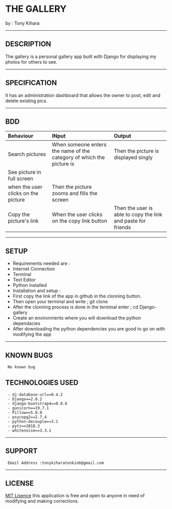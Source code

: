 # THE GALLERY

 by : Tony Kihara

 -----------------------------------
## DESCRIPTION
 
 The gallery is a personal gallery app built with Django for displaying my photos for others to see.

 ---------------------------------

## SPECIFICATION

 It has an administration dashboard that allows the owner to post, edit and delete existing pics.

 ------------------------------

## BDD
 
 |Behaviour|INput|Output|
 |:------|:-----|:-------|
 |Search pictures|When someone enters the name of the category of which the picture is|Then the picture is displayed singly|
 |See picture in full screen|
 when the user clicks on the picture|Then the picture zooms and fills the screen|
 |Copy the picture's link|When the user clicks on the copy link button|Then the user is able to copy the link and paste for friends|
 
 ----------------------------

## SETUP

 - Requirements needed are :
 - Internet Connection
 - Terminal
 - Text Editor
 - Python installed
 - Installation and setup :
 - First copy the link of the app in github in the clonning button.
 - Then open your terminal and write ; git clone <here comes the link you had copied>
 - After the clonning process is done in the terminal enter ; cd Django-gallery
 - Create an environments where you will download the python dependacies
 - After downloading the python dependencies you are good to go on with modifying the app

------------------------------------

## KNOWN BUGS
~~~
 No known bug
~~~

## TECHNOLOGIES USED
~~~
 - dj-database-url==0.4.2
 - Django==2.0.2
 - django-bootstrap4==0.0.6
 - gunicorn==19.7.1
 - Pillow==5.0.0
 - psycopg2==2.7.4
 - python-decouple==3.1
 - pytz==2018.3
 - whitenoise==3.3.1
~~~
----------------------------

## SUPPORT
~~~
 Email Address :tonykiharatonkin6@gmail.com
~~~

------------------------------

## LICENSE 

 [MIT Lisence](https://github.com/Kihara-tony/LICENS/blob/master/LICENSE) this application is free and open to anyone in need of modifying and making corrections.
 
